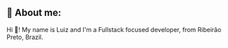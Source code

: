 ## 💫 About me:

Hi 👋! My name is Luiz and I'm a Fullstack focused developer, from Ribeirão Preto, Brazil.
